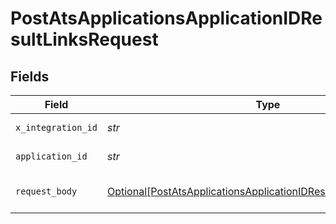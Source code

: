 # PostAtsApplicationsApplicationIDResultLinksRequest


## Fields

| Field                                                                                                                                                 | Type                                                                                                                                                  | Required                                                                                                                                              | Description                                                                                                                                           |
| ----------------------------------------------------------------------------------------------------------------------------------------------------- | ----------------------------------------------------------------------------------------------------------------------------------------------------- | ----------------------------------------------------------------------------------------------------------------------------------------------------- | ----------------------------------------------------------------------------------------------------------------------------------------------------- |
| `x_integration_id`                                                                                                                                    | *str*                                                                                                                                                 | :heavy_check_mark:                                                                                                                                    | ID of the integration you want to interact with.                                                                                                      |
| `application_id`                                                                                                                                      | *str*                                                                                                                                                 | :heavy_check_mark:                                                                                                                                    | Kombo ID of the application you want to create the link for.                                                                                          |
| `request_body`                                                                                                                                        | [Optional[PostAtsApplicationsApplicationIDResultLinksRequestBody]](../../models/operations/postatsapplicationsapplicationidresultlinksrequestbody.md) | :heavy_minus_sign:                                                                                                                                    | POST /ats/applications/:application_id/result-links request body                                                                                      |